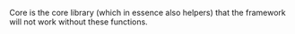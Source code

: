 Core is the core library (which in essence also helpers) that the framework will not work without these functions.